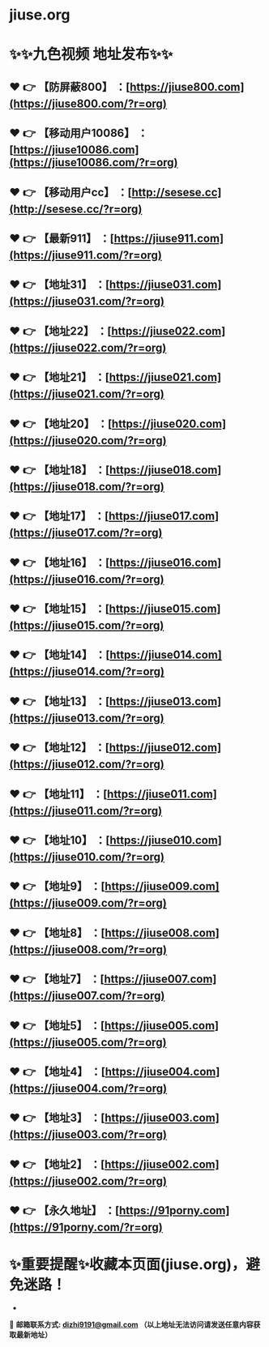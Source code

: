 # jiuse.org
:sparkles::sparkles:九色视频 地址发布:sparkles::sparkles:
==
:heart: :point_right: 【防屏蔽800】 ：[https://jiuse800.com](https://jiuse800.com/?r=org)
------
:heart: :point_right: 【移动用户10086】 ：[https://jiuse10086.com](https://jiuse10086.com/?r=org)
------
:heart: :point_right: 【移动用户cc】 ：[http://sesese.cc](http://sesese.cc/?r=org)
------
:heart: :point_right: 【最新911】 ：[https://jiuse911.com](https://jiuse911.com/?r=org)
------
:heart: :point_right: 【地址31】 ：[https://jiuse031.com](https://jiuse031.com/?r=org)
------
:heart: :point_right: 【地址22】 ：[https://jiuse022.com](https://jiuse022.com/?r=org)
------
:heart: :point_right: 【地址21】 ：[https://jiuse021.com](https://jiuse021.com/?r=org)
------
:heart: :point_right: 【地址20】 ：[https://jiuse020.com](https://jiuse020.com/?r=org)
------
:heart: :point_right: 【地址18】 ：[https://jiuse018.com](https://jiuse018.com/?r=org)
------
:heart: :point_right: 【地址17】 ：[https://jiuse017.com](https://jiuse017.com/?r=org)
------
:heart: :point_right: 【地址16】 ：[https://jiuse016.com](https://jiuse016.com/?r=org)
------
:heart: :point_right: 【地址15】 ：[https://jiuse015.com](https://jiuse015.com/?r=org)
------
:heart: :point_right: 【地址14】 ：[https://jiuse014.com](https://jiuse014.com/?r=org)
------
:heart: :point_right: 【地址13】 ：[https://jiuse013.com](https://jiuse013.com/?r=org)
------
:heart: :point_right: 【地址12】 ：[https://jiuse012.com](https://jiuse012.com/?r=org)
------
:heart: :point_right: 【地址11】 ：[https://jiuse011.com](https://jiuse011.com/?r=org)
------
:heart: :point_right: 【地址10】 ：[https://jiuse010.com](https://jiuse010.com/?r=org)
------
:heart: :point_right: 【地址9】 ：[https://jiuse009.com](https://jiuse009.com/?r=org)
------
:heart: :point_right: 【地址8】 ：[https://jiuse008.com](https://jiuse008.com/?r=org)
------
:heart: :point_right: 【地址7】 ：[https://jiuse007.com](https://jiuse007.com/?r=org)
------
:heart: :point_right: 【地址5】 ：[https://jiuse005.com](https://jiuse005.com/?r=org)
------
:heart: :point_right: 【地址4】 ：[https://jiuse004.com](https://jiuse004.com/?r=org)
------
:heart: :point_right: 【地址3】 ：[https://jiuse003.com](https://jiuse003.com/?r=org)
------
:heart: :point_right: 【地址2】 ：[https://jiuse002.com](https://jiuse002.com/?r=org)
------
:heart: :point_right: 【永久地址】 ：[https://91porny.com](https://91porny.com/?r=org)
------
:sparkles:重要提醒:sparkles:收藏本页面(jiuse.org)，避免迷路！
==

-

:e-mail: __邮箱联系方式: <dizhi9191@gmail.com> （以上地址无法访问请发送任意内容获取最新地址）__